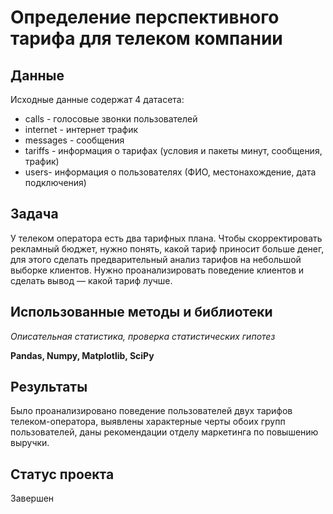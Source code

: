 # Определение перспективного тарифа для телеком компании

## Данные
Исходные данные содержат 4 датасета:
- calls - голосовые звонки пользователей
- internet - интернет трафик
- messages - сообщения
- tariffs - информация о тарифах (условия и пакеты минут, сообщения, трафик)
- users- информация о пользователях (ФИО, местонахождение, дата подключения)

## Задача
У телеком оператора есть два тарифных плана. Чтобы скорректировать рекламный бюджет, нужно понять, какой тариф приносит больше денег, для этого сделать предварительный анализ тарифов на небольшой выборке клиентов. Нужно проанализировать поведение клиентов и сделать вывод — какой тариф лучше.

## Использованные методы и библиотеки
*Описательная статистика, проверка статистических гипотез*

**Pandas, Numpy, Matplotlib, SciPy**

## Результаты
Было проанализировано поведение пользователей двух тарифов телеком-оператора, выявлены характерные черты обоих групп пользователей, даны рекомендации отделу маркетинга по повышению выручки.

## Статус проекта
Завершен
